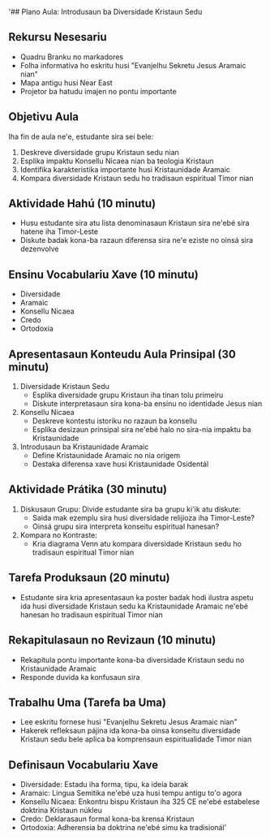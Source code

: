 '## Plano Aula: Introdusaun ba Diversidade Kristaun Sedu

## Rekursu Nesesariu
- Quadru Branku no markadores
- Folha informativa ho eskritu husi "Evanjelhu Sekretu Jesus Aramaic nian"
- Mapa antigu husi Near East
- Projetor ba hatudu imajen no pontu importante

## Objetivu Aula
Iha fin de aula ne'e, estudante sira sei bele:
1. Deskreve diversidade grupu Kristaun sedu nian
2. Esplika impaktu Konsellu Nicaea nian ba teologia Kristaun
3. Identifika karakteristika importante husi Kristaunidade Aramaic
4. Kompara diversidade Kristaun sedu ho tradisaun espiritual Timor nian

## Aktividade Hahú (10 minutu)
- Husu estudante sira atu lista denominasaun Kristaun sira ne'ebé sira hatene iha Timor-Leste
- Diskute badak kona-ba razaun diferensa sira ne'e eziste no oinsá sira dezenvolve

## Ensinu Vocabulariu Xave (10 minutu)
- Diversidade
- Aramaic
- Konsellu Nicaea
- Credo
- Ortodoxia

## Apresentasaun Konteudu Aula Prinsipal (30 minutu)
1. Diversidade Kristaun Sedu
   - Esplika diversidade grupu Kristaun iha tinan tolu primeiru
   - Diskute interpretasaun sira kona-ba ensinu no identidade Jesus nian
2. Konsellu Nicaea
   - Deskreve kontestu istoriku no razaun ba konsellu
   - Esplika desizaun prinsipal sira ne'ebé halo no sira-nia impaktu ba Kristaunidade
3. Introdusaun ba Kristaunidade Aramaic
   - Define Kristaunidade Aramaic no nia origem
   - Destaka diferensa xave husi Kristaunidade Osidentál

## Aktividade Prátika (30 minutu)
1. Diskusaun Grupu: Divide estudante sira ba grupu ki'ik atu diskute:
   - Saida mak ezemplu sira husi diversidade relijioza iha Timor-Leste?
   - Oinsá grupu sira interpreta konseitu espiritual hanesan?
2. Kompara no Kontraste: 
   - Kria diagrama Venn atu kompara diversidade Kristaun sedu ho tradisaun espiritual Timor nian

## Tarefa Produksaun (20 minutu)
- Estudante sira kria apresentasaun ka poster badak hodi ilustra aspetu ida husi diversidade Kristaun sedu ka Kristaunidade Aramaic ne'ebé hanesan ho tradisaun espiritual Timor nian

## Rekapitulasaun no Revizaun (10 minutu)
- Rekapitula pontu importante kona-ba diversidade Kristaun sedu no Kristaunidade Aramaic
- Responde duvida ka konfusaun sira

## Trabalhu Uma (Tarefa ba Uma)
- Lee eskritu fornese husi "Evanjelhu Sekretu Jesus Aramaic nian"
- Hakerek refleksaun pájina ida kona-ba oinsa konseitu diversidade Kristaun sedu bele aplica ba komprensaun espiritualidade Timor nian

## Definisaun Vocabulariu Xave
- Diversidade: Estadu iha forma, tipu, ka ideia barak
- Aramaic: Lingua Semitika ne'ebé uza husi tempu antigu to'o agora
- Konsellu Nicaea: Enkontru bispu Kristaun iha 325 CE ne'ebé estabelese doktrina Kristaun núkleu
- Credo: Deklarasaun formal kona-ba krensa Kristaun
- Ortodoxia: Adherensia ba doktrina ne'ebé simu ka tradisionál'